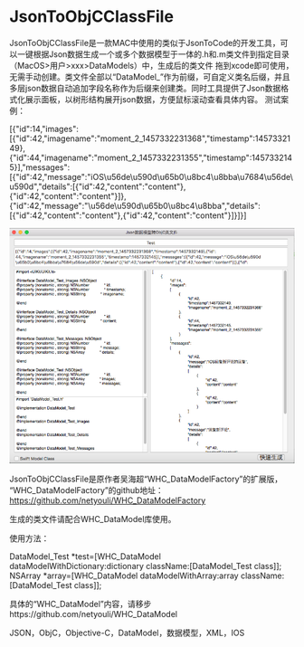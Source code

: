 # JsonToObjCClassFile

JsonToObjCClassFile是一款MAC中使用的类似于JsonToCode的开发工具，可以一键根据Json数据生成一个或多个数据模型于一体的.h和.m类文件到指定目录（MacOS>用户>xxx>DataModels）中，生成后的类文件 拖到xcode即可使用，无需手动创建。类文件全部以“DataModel_”作为前缀，可自定义类名后缀，并且多层json数据自动追加字段名称作为后缀来创建类。同时工具提供了Json数据格式化展示面板，以树形结构展开json数据，方便鼠标滚动查看具体内容。
测试案例：


[{\"id\":14,\"images\":[{\"id\":42,\"imagename\":\"moment_2_1457332231368\",\"timestamp\":1457332149},{\"id\":44,\"imagename\":\"moment_2_1457332231355\",\"timestamp\":1457332145}],\"messages\":[{\"id\":42,\"message\":\"iOS\\u56de\\u590d\\u65b0\\u8bc4\\u8bba\\u7684\\u56de\\u590d\",\"details\":[{\"id\":42,\"content\":\"content\"},{\"id\":42,\"content\":\"content\"}]},{\"id\":42,\"message\":\"\\u56de\\u590d\\u65b0\\u8bc4\\u8bba\",\"details\":[{\"id\":42,\"content\":\"content\"},{\"id\":42,\"content\":\"content\"}]}]}]


![image](https://github.com/LarryEmerson/JsonToObjCClassFile/blob/master/JsonToObjCClassFile/JsonToObjC.png)

JsonToObjCClassFile是原作者吴海超“WHC_DataModelFactory”的扩展版，
“WHC_DataModelFactory”的github地址：https://github.com/netyouli/WHC_DataModelFactory

生成的类文件请配合WHC_DataModel库使用。

使用方法：

DataModel_Test *test=[WHC_DataModel dataModelWithDictionary:dictionary className:[DataModel_Test class]];
NSArray *array=[WHC_DataModel dataModelWithArray:array className:[DataModel_Test class]];

具体的“WHC_DataModel”内容，请移步https://github.com/netyouli/WHC_DataModel


JSON，ObjC，Objective-C，DataModel，数据模型，XML，IOS
